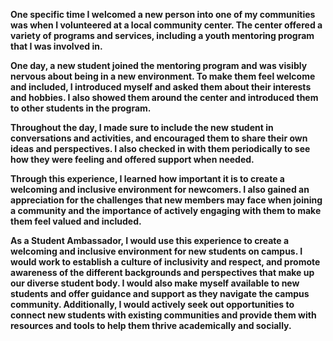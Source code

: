 <b>One specific time I welcomed a new person into one of my communities was when I volunteered at a local community center. The center offered a variety of programs and services, including a youth mentoring program that I was involved in.

One day, a new student joined the mentoring program and was visibly nervous about being in a new environment. To make them feel welcome and included, I introduced myself and asked them about their interests and hobbies. I also showed them around the center and introduced them to other students in the program.

Throughout the day, I made sure to include the new student in conversations and activities, and encouraged them to share their own ideas and perspectives. I also checked in with them periodically to see how they were feeling and offered support when needed.

Through this experience, I learned how important it is to create a welcoming and inclusive environment for newcomers. I also gained an appreciation for the challenges that new members may face when joining a community and the importance of actively engaging with them to make them feel valued and included.

As a Student Ambassador, I would use this experience to create a welcoming and inclusive environment for new students on campus. I would work to establish a culture of inclusivity and respect, and promote awareness of the different backgrounds and perspectives that make up our diverse student body. I would also make myself available to new students and offer guidance and support as they navigate the campus community. Additionally, I would actively seek out opportunities to connect new students with existing communities and provide them with resources and tools to help them thrive academically and socially.</b>
